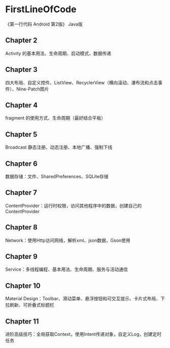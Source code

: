 # FirstLineOfCode
《第一行代码 Android 第2版》 Java版

## Chapter 2
Activity 的基本用法、生命周期、启动模式、数据传递

## Chapter 3

四大布局、自定义控件、ListView、RecyclerView（横向滚动、瀑布流和点击事件）、Nine-Patch图片

## Chapter 4

fragment 的使用方式、生命周期（最好结合平板）

## Chapter 5

Broadcast 静态注册、动态注册、本地广播、强制下线

## Chapter 6

数据存储：文件、SharedPreferences、SQLite存储

## Chapter 7

ContentProvider：运行时权限，访问其他程序中的数据，创建自己的ContentProvider

## Chapter 8

Network：使用Http访问网络，解析xml、json数据，Gson使用

## Chapter 9

Service：多线程编程、基本用法、生命周期、服务与活动通信

## Chapter 10

Material Design：Toolbar、滑动菜单、悬浮按钮和可交互提示、卡片式布局、下拉刷新、可折叠式标题栏

## Chapter 11

进阶高级技巧：全局获取Context，使用Intent传递对象，自定义Log，创建定时任务
